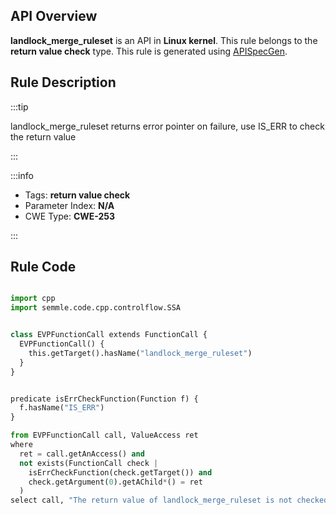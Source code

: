---
---


## API Overview
**landlock_merge_ruleset** is an API in **Linux kernel**. This rule belongs to the **return value check** type. This rule is generated using [APISpecGen](../../tools/APISpecGen).
## Rule Description

:::tip

landlock_merge_ruleset returns error pointer on failure, use IS_ERR to check the return value

:::

:::info

- Tags: **return value check**
- Parameter Index: **N/A**
- CWE Type: **CWE-253**

:::

## Rule Code
```python

import cpp
import semmle.code.cpp.controlflow.SSA


class EVPFunctionCall extends FunctionCall {
  EVPFunctionCall() {
    this.getTarget().hasName("landlock_merge_ruleset")
  }
}


predicate isErrCheckFunction(Function f) {
  f.hasName("IS_ERR") 
}

from EVPFunctionCall call, ValueAccess ret
where
  ret = call.getAnAccess() and
  not exists(FunctionCall check |
    isErrCheckFunction(check.getTarget()) and
    check.getArgument(0).getAChild*() = ret
  )
select call, "The return value of landlock_merge_ruleset is not checked with IS_ERR."
    
```